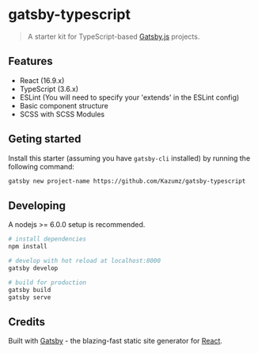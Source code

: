 # gatsby-typescript

> A starter kit for TypeScript-based [Gatsby.js](https://www.gatsbyjs.org/) projects.

## Features

- React (16.9.x)
- TypeScript (3.6.x)
- ESLint (You will need to specify your 'extends' in the ESLint config)
- Basic component structure
- SCSS with SCSS Modules

## Geting started

Install this starter (assuming you have `gatsby-cli` installed) by running the following command:

```bash
gatsby new project-name https://github.com/Kazumz/gatsby-typescript
```

## Developing

A nodejs >= 6.0.0 setup is recommended.

```bash
# install dependencies
npm install

# develop with hot reload at localhost:8000
gatsby develop

# build for production
gatsby build
gatsby serve
```

## Credits

Built with [Gatsby](https://www.gatsbyjs.org/) - the blazing-fast static site generator for [React](https://facebook.github.io/react/).

